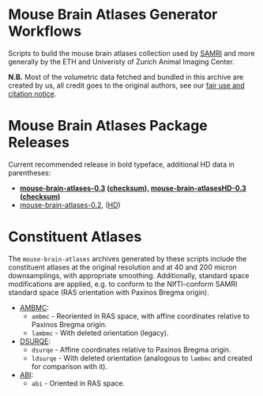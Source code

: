 # Mouse Brain Atlases Generator Workflows

Scripts to build the mouse brain atlases collection used by [SAMRI](https://github.com/IBT-FMI/SAMRI) and more generally by the ETH and Univeristy of Zurich Animal Imaging Center.

**N.B.** Most of the volumetric data fetched and bundled in this archive are created by us, all credit goes to the original authors, see our [fair use and citation notice](FAIRUSE-AND-CITATION).

# Mouse Brain Atlases Package Releases

Current recommended release in bold typeface, additional HD data in parentheses:

* **[mouse-brain-atlases-0.3](http://chymera.eu/distfiles/mouse-brain-atlases-0.3.tar.xz) ([checksum](http://chymera.eu/distfiles/mouse-brain-atlases-0.3.sha512)), [mouse-brain-atlasesHD-0.3](http://chymera.eu/distfiles/mouse-brain-atlasesHD-0.3.tar.xz) ([checksum](http://chymera.eu/distfiles/mouse-brain-atlases-0.3.sha512))**
* [mouse-brain-atlases-0.2](http://chymera.eu/distfiles/mouse-brain-atlases-0.2.20180719.tar.xz), ([HD](http://chymera.eu/distfiles/mouse-brain-atlasesHD-0.2.20180719.tar.xz))

# Constituent Atlases

The `mouse-brain-atlases` archives generated by these scripts include the constituent atlases at the original resolution and at 40 and 200 micron downsamplings, with appropriate smoothing.
Additionally, standard space modifications are applied, e.g. to conform to the NIfTI-conform SAMRI standard space (RAS orientation with Paxinos Bregma origin).

* [AMBMC](http://imaging.org.au/AMBMC/Model):
 	* `ambmc` - Reoriented in RAS space, with affine coordinates relative to Paxinos Bregma origin.
	* `lambmc` -  With deleted orientation (legacy).
* [DSURQE](http://repo.mouseimaging.ca/repo/DSURQE_40micron_nifti):
 	* `dsurqe` - Affine coordinates relative to Paxinos Bregma origin.
	* `ldsurqe` - With deleted orientation (analogous to `lambmc` and created for comparison with it).
* [ABI](http://download.alleninstitute.org/informatics-archive/current-release/mouse_ccf/average_template/average_template_10.nrrd):
 	* `abi` - Oriented in RAS space.


